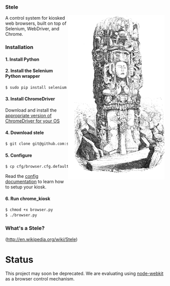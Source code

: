 ### Stele
<img align="right" alt="Image of a Maya stele at Copan" src="/media/copan.png" />
A control system for kiosked web browsers, built on top of Selenium, WebDriver, and Chrome.

### Installation
#### 1. Install Python
#### 2. Install the Selenium Python wrapper

```bash
$ sudo pip install selenium
```

#### 3. Install ChromeDriver
Download and install the [appropriate version of ChromeDriver for your OS](http://code.google.com/p/chromedriver/downloads/list)

#### 4. Download stele
```bash
$ git clone git@github.com:scimusmn/stele.git
```

#### 5. Configure
```bash
$ cp cfg/browser.cfg.default cfg/browser.cfg
```
Read the [config documentation](https://github.com/scimusmn/stele/blob/master/docs/config.md) to learn how to setup your kiosk.

#### 6. Run chrome_kiosk
```bash
$ chmod +x browser.py
$ ./browser.py
```
### What's a Stele?
(http://en.wikipedia.org/wiki/Stele)

# Status
This project may soon be deprecated. We are evaluating using [node-webkit](https://github.com/rogerwang/node-webkit) as a browser control mechanism.
